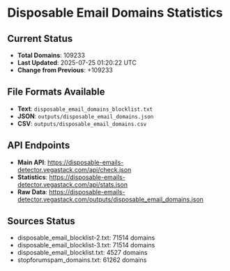 # Disposable Email Domains Statistics

## Current Status
- **Total Domains**: 109233
- **Last Updated**: 2025-07-25 01:20:22 UTC
- **Change from Previous**: +109233

## File Formats Available
- **Text**: `disposable_email_domains_blocklist.txt`
- **JSON**: `outputs/disposable_email_domains.json`
- **CSV**: `outputs/disposable_email_domains.csv`

## API Endpoints
- **Main API**: https://disposable-emails-detector.vegastack.com/api/check.json
- **Statistics**: https://disposable-emails-detector.vegastack.com/api/stats.json
- **Raw Data**: https://disposable-emails-detector.vegastack.com/outputs/disposable_email_domains.json

## Sources Status
- disposable_email_blocklist-2.txt: 71514 domains
- disposable_email_blocklist-3.txt: 71514 domains
- disposable_email_blocklist.txt: 4527 domains
- stopforumspam_domains.txt: 61262 domains

